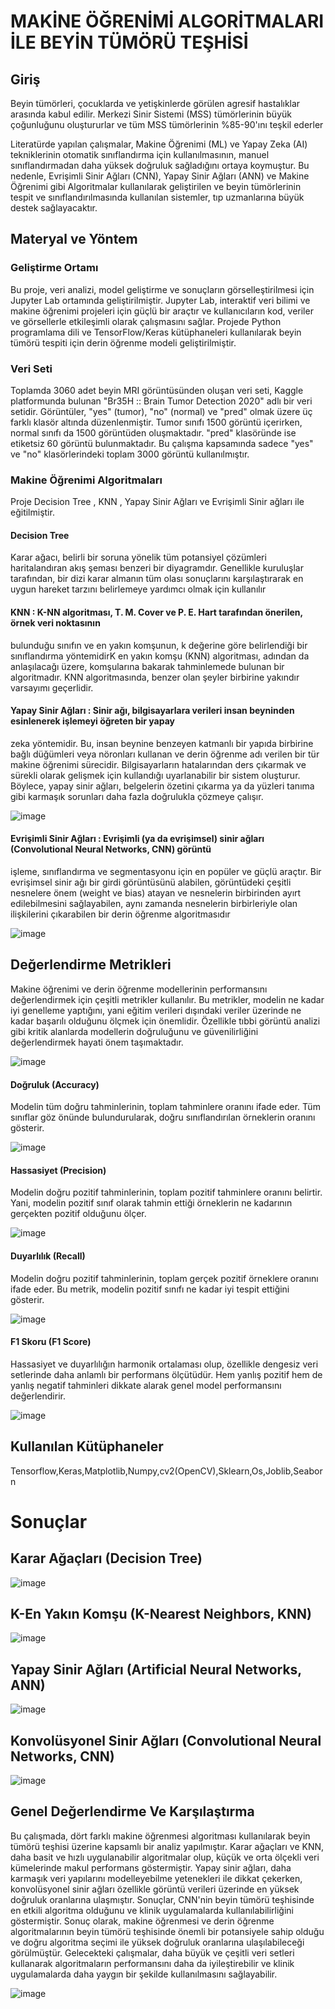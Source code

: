 # MAKİNE ÖĞRENİMİ ALGORİTMALARI İLE BEYİN TÜMÖRÜ TEŞHİSİ

## Giriş

Beyin tümörleri, çocuklarda ve yetişkinlerde görülen agresif hastalıklar arasında kabul
edilir. Merkezi Sinir Sistemi (MSS) tümörlerinin büyük çoğunluğunu oluştururlar ve tüm
MSS tümörlerinin %85-90'ını teşkil ederler

Literatürde yapılan çalışmalar, Makine Öğrenimi (ML) ve Yapay Zeka (AI) tekniklerinin
otomatik sınıflandırma için kullanılmasının, manuel sınıflandırmadan daha yüksek
doğruluk sağladığını ortaya koymuştur. Bu nedenle, Evrişimli Sinir Ağları (CNN), Yapay
Sinir Ağları (ANN) ve Makine Öğrenimi gibi Algoritmalar kullanılarak geliştirilen ve
beyin tümörlerinin tespit ve sınıflandırılmasında kullanılan sistemler, tıp uzmanlarına
büyük destek sağlayacaktır.

## Materyal ve Yöntem

### Geliştirme Ortamı

Bu proje, veri analizi, model geliştirme ve sonuçların görselleştirilmesi için Jupyter Lab
ortamında geliştirilmiştir. Jupyter Lab, interaktif veri bilimi ve makine öğrenimi projeleri
için güçlü bir araçtır ve kullanıcıların kod, veriler ve görsellerle etkileşimli olarak
çalışmasını sağlar. Projede Python programlama dili ve TensorFlow/Keras kütüphaneleri
kullanılarak beyin tümörü tespiti için derin öğrenme modeli geliştirilmiştir.

### Veri Seti

Toplamda 3060 adet beyin MRI görüntüsünden oluşan veri seti, Kaggle platformunda
bulunan "Br35H :: Brain Tumor Detection 2020" adlı bir veri setidir. Görüntüler, "yes"
(tumor), "no" (normal) ve "pred" olmak üzere üç farklı klasör altında düzenlenmiştir.
Tumor sınıfı 1500 görüntü içerirken, normal sınıfı da 1500 görüntüden oluşmaktadır.
"pred" klasöründe ise etiketsiz 60 görüntü bulunmaktadır. Bu çalışma kapsamında sadece
"yes" ve "no" klasörlerindeki toplam 3000 görüntü kullanılmıştır.

### Makine Öğrenimi Algoritmaları

Proje Decision Tree , KNN , Yapay Sinir Ağları ve Evrişimli Sinir ağları ile eğitilmiştir.

#### Decision Tree 
Karar ağacı, belirli bir soruna yönelik tüm potansiyel çözümleri haritalandıran akış şeması
benzeri bir diyagramdır. Genellikle kuruluşlar tarafından, bir dizi karar almanın tüm olası
sonuçlarını karşılaştırarak en uygun hareket tarzını belirlemeye yardımcı olmak için
kullanılır

#### KNN : K-NN algoritması, T. M. Cover ve P. E. Hart tarafından önerilen, örnek veri noktasının
bulunduğu sınıfın ve en yakın komşunun, k değerine göre belirlendiği bir sınıflandırma
yöntemidirK en yakın komşu (KNN) algoritması, adından da anlaşılacağı üzere,
komşularına bakarak tahminlemede bulunan bir algoritmadır. KNN algoritmasında,
benzer olan şeyler birbirine yakındır varsayımı geçerlidir.

#### Yapay Sinir Ağları : Sinir ağı, bilgisayarlara verileri insan beyninden esinlenerek işlemeyi öğreten bir yapay
zeka yöntemidir. Bu, insan beynine benzeyen katmanlı bir yapıda birbirine bağlı
düğümleri veya nöronları kullanan ve derin öğrenme adı verilen bir tür makine öğrenimi
sürecidir. Bilgisayarların hatalarından ders çıkarmak ve sürekli olarak gelişmek için
kullandığı uyarlanabilir bir sistem oluşturur. Böylece, yapay sinir ağları, belgelerin
özetini çıkarma ya da yüzleri tanıma gibi karmaşık sorunları daha fazla doğrulukla
çözmeye çalışır.

![image](https://github.com/user-attachments/assets/30399c04-f585-4c7d-a252-20bf81dce29b)


#### Evrişimli Sinir Ağları : Evrişimli (ya da evrişimsel) sinir ağları (Convolutional Neural Networks, CNN) görüntü
işleme, sınıflandırma ve segmentasyonu için en popüler ve güçlü araçtır. Bir evrişimsel
sinir ağı bir girdi görüntüsünü alabilen, görüntüdeki çeşitli nesnelere önem (weight ve
bias) atayan ve nesnelerin birbirinden ayırt edilebilmesini sağlayabilen, aynı zamanda
nesnelerin birbirleriyle olan ilişkilerini çıkarabilen bir derin öğrenme algoritmasıdır

![image](https://github.com/user-attachments/assets/e8603feb-681e-4591-b9b6-1e2f65131167)


## Değerlendirme Metrikleri

Makine öğrenimi ve derin öğrenme modellerinin performansını değerlendirmek için
çeşitli metrikler kullanılır. Bu metrikler, modelin ne kadar iyi genelleme yaptığını, yani
eğitim verileri dışındaki veriler üzerinde ne kadar başarılı olduğunu ölçmek için
önemlidir. Özellikle tıbbi görüntü analizi gibi kritik alanlarda modellerin doğruluğunu ve
güvenilirliğini değerlendirmek hayati önem taşımaktadır.

![image](https://github.com/user-attachments/assets/1a6cfad8-d61b-4e36-8bdb-175bac9b049e)

#### Doğruluk (Accuracy)
Modelin tüm doğru tahminlerinin, toplam tahminlere
oranını ifade eder. Tüm sınıflar göz önünde bulundurularak, doğru sınıflandırılan
örneklerin oranını gösterir.

![image](https://github.com/user-attachments/assets/f6a56fdb-d49c-4d6b-99ce-73b601219c37)

#### Hassasiyet (Precision)
Modelin doğru pozitif tahminlerinin, toplam pozitif tahminlere oranını belirtir. Yani, modelin pozitif sınıf olarak tahmin ettiği
örneklerin ne kadarının gerçekten pozitif olduğunu ölçer.

![image](https://github.com/user-attachments/assets/83501ebe-1050-40e2-b6d5-c80fbc89b33a)

#### Duyarlılık (Recall)
Modelin doğru pozitif tahminlerinin, toplam gerçek pozitif
örneklere oranını ifade eder. Bu metrik, modelin pozitif sınıfı ne kadar iyi tespit ettiğini gösterir.

![image](https://github.com/user-attachments/assets/db488c41-084d-4c12-b651-f8b8d5ecb556)

#### F1 Skoru (F1 Score)
Hassasiyet ve duyarlılığın harmonik ortalaması olup,
özellikle dengesiz veri setlerinde daha anlamlı bir performans ölçütüdür. Hem
yanlış pozitif hem de yanlış negatif tahminleri dikkate alarak genel model
performansını değerlendirir.

![image](https://github.com/user-attachments/assets/5cc160fc-3748-4d73-b72d-6736afadfce2)

## Kullanılan Kütüphaneler
Tensorflow,Keras,Matplotlib,Numpy,cv2(OpenCV),Sklearn,Os,Joblib,Seaborn

# Sonuçlar
## Karar Ağaçları (Decision Tree)
![image](https://github.com/user-attachments/assets/69bc11b3-c2f3-4294-b1c2-f48590b4ac05)

## K-En Yakın Komşu (K-Nearest Neighbors, KNN)
![image](https://github.com/user-attachments/assets/2e2cfdee-fbad-4a76-b927-5b949513cacc)

##  Yapay Sinir Ağları (Artificial Neural Networks, ANN)
![image](https://github.com/user-attachments/assets/4dad2484-cde0-4c8d-aab3-b2e29b545ee4)

## Konvolüsyonel Sinir Ağları (Convolutional Neural Networks, CNN)
![image](https://github.com/user-attachments/assets/6e808fbe-4635-4fce-ad84-e6b13c713088)

## Genel Değerlendirme Ve Karşılaştırma

Bu çalışmada, dört farklı makine öğrenmesi algoritması kullanılarak beyin tümörü teşhisi
üzerine kapsamlı bir analiz yapılmıştır. Karar ağaçları ve KNN, daha basit ve hızlı
uygulanabilir algoritmalar olup, küçük ve orta ölçekli veri kümelerinde makul performans
göstermiştir. Yapay sinir ağları, daha karmaşık veri yapılarını modelleyebilme
yetenekleri ile dikkat çekerken, konvolüsyonel sinir ağları özellikle görüntü verileri
üzerinde en yüksek doğruluk oranlarına ulaşmıştır. Sonuçlar, CNN'nin beyin tümörü
teşhisinde en etkili algoritma olduğunu ve klinik uygulamalarda kullanılabilirliğini
göstermiştir.
Sonuç olarak, makine öğrenmesi ve derin öğrenme algoritmalarının beyin tümörü
teşhisinde önemli bir potansiyele sahip olduğu ve doğru algoritma seçimi ile yüksek
doğruluk oranlarına ulaşılabileceği görülmüştür. Gelecekteki çalışmalar, daha büyük ve
çeşitli veri setleri kullanarak algoritmaların performansını daha da iyileştirebilir ve klinik
uygulamalarda daha yaygın bir şekilde kullanılmasını sağlayabilir.

![image](https://github.com/user-attachments/assets/5648229e-73bd-4813-8608-4dfb420ca515)










